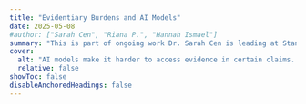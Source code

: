 ```yaml
---
title: "Evidentiary Burdens and AI Models"
date: 2025-05-08
#author: ["Sarah Cen", "Riana P.", "Hannah Ismael"]
summary: "This is part of ongoing work Dr. Sarah Cen is leading at Stanford's [Reglab](https://reglab.stanford.edu). How are AI models changing the burden of proof claimants face when litigating against an AI model?"
cover:
  alt: "AI models make it harder to access evidence in certain claims. How?" 
  relative: false
showToc: false
disableAnchoredHeadings: false
---
```

